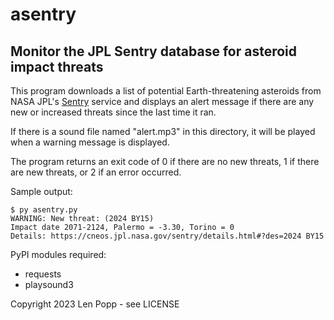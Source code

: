 # asentry

## Monitor the JPL Sentry database for asteroid impact threats

This program downloads a list of potential Earth-threatening asteroids
from NASA JPL's [Sentry](https://cneos.jpl.nasa.gov/sentry/) service
and displays an alert message if there are any new or increased threats
since the last time it ran.

If there is a sound file named "alert.mp3" in this directory, it will be
played when a warning message is displayed.

The program returns an exit code of 0 if there are no new threats, 1 if there
are new threats, or 2 if an error occurred.

Sample output:

    $ py asentry.py
    WARNING: New threat: (2024 BY15)
    Impact date 2071-2124, Palermo = -3.30, Torino = 0
    Details: https://cneos.jpl.nasa.gov/sentry/details.html#?des=2024 BY15

PyPI modules required:
- requests
- playsound3

Copyright 2023 Len Popp - see LICENSE
